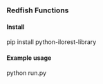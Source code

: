### Redfish Functions

#### Install

pip install python-ilorest-library

#### Example usage

python run.py



